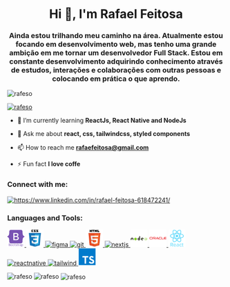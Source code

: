 <h1 align="center">Hi 👋, I'm Rafael Feitosa</h1>
<h3 align="center">Ainda estou trilhando meu caminho na área. Atualmente estou focando em desenvolvimento web, mas tenho uma grande ambição em me tornar um desenvolvedor Full Stack. Estou em constante desenvolvimento adquirindo conhecimento através de estudos, interações e colaborações com outras pessoas e colocando em prática o que aprendo.</h3>

<p align="left"> <img src="https://komarev.com/ghpvc/?username=rafeso&label=Profile%20views&color=551179&style=flat" alt="rafeso" /> </p>

<p align="left"> <a href="https://github.com/ryo-ma/github-profile-trophy"><img src="https://github-profile-trophy.vercel.app/?username=rafeso" alt="rafeso" /></a> </p>

- 🌱 I’m currently learning **ReactJs, React Native and NodeJs**

- 💬 Ask me about **react, css, tailwindcss, styled components**

- 📫 How to reach me **rafaefeitosa@gmail.com**

- ⚡ Fun fact **I love coffe**

<h3 align="left">Connect with me:</h3>
<p align="left">
<a href="https://linkedin.com/in/https://www.linkedin.com/in/rafael-feitosa-618472241/" target="blank"><img align="center" src="https://raw.githubusercontent.com/rahuldkjain/github-profile-readme-generator/master/src/images/icons/Social/linked-in-alt.svg" alt="https://www.linkedin.com/in/rafael-feitosa-618472241/" height="30" width="40" /></a>
</p>

<h3 align="left">Languages and Tools:</h3>
<p align="left"> <a href="https://getbootstrap.com" target="_blank" rel="noreferrer"> <img src="https://raw.githubusercontent.com/devicons/devicon/master/icons/bootstrap/bootstrap-plain-wordmark.svg" alt="bootstrap" width="40" height="40"/> </a> <a href="https://www.w3schools.com/css/" target="_blank" rel="noreferrer"> <img src="https://raw.githubusercontent.com/devicons/devicon/master/icons/css3/css3-original-wordmark.svg" alt="css3" width="40" height="40"/> </a> <a href="https://www.figma.com/" target="_blank" rel="noreferrer"> <img src="https://www.vectorlogo.zone/logos/figma/figma-icon.svg" alt="figma" width="40" height="40"/> </a> <a href="https://git-scm.com/" target="_blank" rel="noreferrer"> <img src="https://www.vectorlogo.zone/logos/git-scm/git-scm-icon.svg" alt="git" width="40" height="40"/> </a> <a href="https://www.w3.org/html/" target="_blank" rel="noreferrer"> <img src="https://raw.githubusercontent.com/devicons/devicon/master/icons/html5/html5-original-wordmark.svg" alt="html5" width="40" height="40"/> </a> <a href="https://nextjs.org/" target="_blank" rel="noreferrer"> <img src="https://cdn.worldvectorlogo.com/logos/nextjs-2.svg" alt="nextjs" width="40" height="40"/> </a> <a href="https://nodejs.org" target="_blank" rel="noreferrer"> <img src="https://raw.githubusercontent.com/devicons/devicon/master/icons/nodejs/nodejs-original-wordmark.svg" alt="nodejs" width="40" height="40"/> </a> <a href="https://www.oracle.com/" target="_blank" rel="noreferrer"> <img src="https://raw.githubusercontent.com/devicons/devicon/master/icons/oracle/oracle-original.svg" alt="oracle" width="40" height="40"/> </a> <a href="https://reactjs.org/" target="_blank" rel="noreferrer"> <img src="https://raw.githubusercontent.com/devicons/devicon/master/icons/react/react-original-wordmark.svg" alt="react" width="40" height="40"/> </a> <a href="https://reactnative.dev/" target="_blank" rel="noreferrer"> <img src="https://reactnative.dev/img/header_logo.svg" alt="reactnative" width="40" height="40"/> </a> <a href="https://tailwindcss.com/" target="_blank" rel="noreferrer"> <img src="https://www.vectorlogo.zone/logos/tailwindcss/tailwindcss-icon.svg" alt="tailwind" width="40" height="40"/> </a> <a href="https://www.typescriptlang.org/" target="_blank" rel="noreferrer"> <img src="https://raw.githubusercontent.com/devicons/devicon/master/icons/typescript/typescript-original.svg" alt="typescript" width="40" height="40"/> </a> </p>

<div>
  <img src="https://github-readme-stats.vercel.app/api?username=rafeso&show_icons=true&theme=dark&hide_border=true&cache_seconds=1800&locale=en" alt="rafeso" /></span>

  <img src="https://github-readme-streak-stats.herokuapp.com/?user=rafeso&theme=dark&hide_border=true" alt="rafeso" />

  <img align="center" src="https://github-readme-stats.vercel.app/api/top-langs?username=rafeso&show_icons=true&theme=dark&hide_border=true&locale=en&layout=default" alt="rafeso" />
</div>
